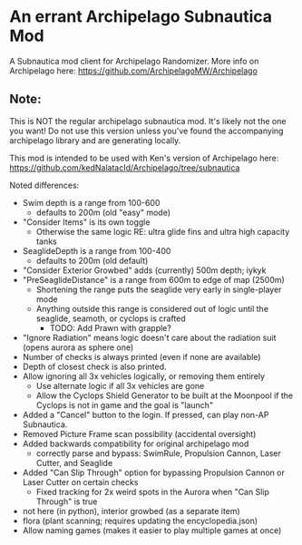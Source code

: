 # An errant Archipelago Subnautica Mod
A Subnautica mod client for Archipelago Randomizer. More info on Archipelago here: https://github.com/ArchipelagoMW/Archipelago

## Note:
This is NOT the regular archipelago subnautica mod. It's likely not the one you want!
Do not use this version unless you've found the accompanying archipelago library and are generating locally.

This mod is intended to be used with Ken's version of Archipelago here:
https://github.com/kedNalatacId/Archipelago/tree/subnautica

Noted differences:
- Swim depth is a range from 100-600
    - defaults to 200m (old "easy" mode)
- "Consider Items" is its own toggle
    - Otherwise the same logic RE: ultra glide fins and ultra high capacity tanks
- SeaglideDepth is a range from 100-400
    - defaults to 200m (old default)
- "Consider Exterior Growbed" adds (currently) 500m depth; iykyk
- "PreSeaglideDistance" is a range from 600m to edge of map (2500m)
    - Shortening the range puts the seaglide very early in single-player mode
    - Anything outside this range is considered out of logic until the seaglide, seamoth, or cyclops is crafted
        - TODO: Add Prawn with grapple?
- "Ignore Radiation" means logic doesn't care about the radiation suit (opens aurora as sphere one)
- Number of checks is always printed (even if none are available)
- Depth of closest check is also printed.
- Allow ignoring all 3x vehicles logically, or removing them entirely
    - Use alternate logic if all 3x vehicles are gone
    - Allow the Cyclops Shield Generator to be built at the Moonpool if the Cyclops is not in game and the goal is "launch"
- Added a "Cancel" button to the login. If pressed, can play non-AP Subnautica.
- Removed Picture Frame scan possibility (accidental oversight)
- Added backwards compatibility for original archipelago mod
    - correctly parse and bypass: SwimRule, Propulsion Cannon, Laser Cutter, and Seaglide
- Added "Can Slip Through" option for bypassing Propulsion Cannon or Laser Cutter on certain checks
    - Fixed tracking for 2x weird spots in the Aurora when "Can Slip Through" is true
- not here (in python), interior growbed (as a separate item)
- flora (plant scanning; requires updating the encyclopedia.json)
- Allow naming games (makes it easier to play multiple games at once)

